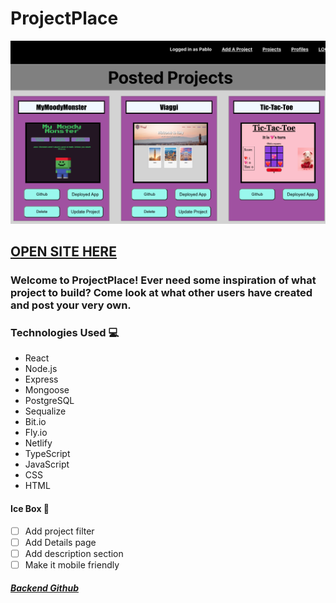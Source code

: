 # ProjectPlace
![alt text](./public/readme.png)
## [OPEN SITE HERE](https://projectplace.netlify.app/)

### Welcome to ProjectPlace! Ever need some inspiration of what project to build? Come look at what other users have created and post your very own. 


### Technologies Used 💻
- React
- Node.js
- Express
- Mongoose
- PostgreSQL
- Sequalize
- Bit.io
- Fly.io
- Netlify
- TypeScript
- JavaScript
- CSS
- HTML 


#### Ice Box 🧊
- [ ] Add project filter
- [ ] Add Details page
- [ ] Add description section
- [ ] Make it mobile friendly

##### [Backend  Github](https://github.com/pablove123/project-place-back-end)